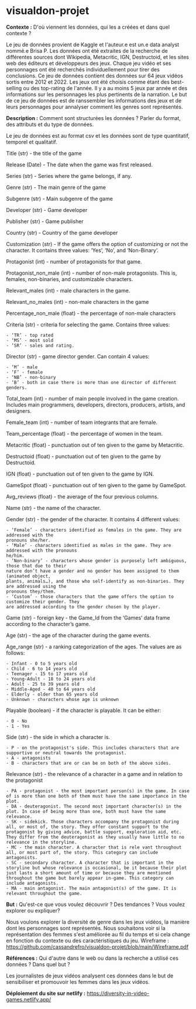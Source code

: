 # visualdon-projet

**Contexte :** D'où viennent les données, qui les a créées et dans quel contexte ?

Le jeu de données provient de Kaggle et l'auteur.e est un.e data analyst nommé.e Brisa P.
Les données ont été extraites de la recherche de différentes sources dont Wikipedia, Metacritic, IGN, Destructoid, et les sites web des éditeurs et développeurs des jeux.
Chaque jeu vidéo et ses personnages ont été recherchés individuellement pour tirer des conclusions. Ce jeu de données contient des données sur 64 jeux vidéos sortis entre 2012 et 2022. Les jeux ont été choisis comme étant des best-selling ou des top-rating de l'année. Il y a au moins 5 jeux par année et des informations sur les personnages les plus pertinents de la narration. Le but de ce jeu de données est de ranssembler les informations des jeux et de leurs personnages pour annalyser comment les genres sont représentés.

**Description :** Comment sont structurées les données ? Parler du format, des attributs et du type de données.

Le jeu de données est au format csv et les données sont de type quantitatif, temporel et qualitatif.

Title (str) - the title of the game

Release (Date) - The date when the game was first released.

Series (str) - Series where the game belongs, if any.

Genre (str) - The main genre of the game

Subgenre (str) - Main subgenre of the game

Developer (str) - Game developer

Publisher (str) - Game publisher

Country (str) - Country of the game developer

Customization (str) - If the game offers the option of customizing or not the character. It contains three values: ‘Yes’, ‘No’, and ‘Non-Binary’.

Protagonist (int) - number of protagonists for that game.

Protagonist_non_male (int) - number of non-male protagonists. This is, females, non-binaries, and customizable characters.

Relevant_males (int) - male characters in the game.

Relevant_no_males (int) - non-male characters in the game

Percentage_non_male (float) - the percentage of non-male characters

Criteria (str) - criteria for selecting the game. Contains three values:

    - ‘TR’ - top rated
    - ‘MS’ - most sold
    - ‘SR’ - sales and rating.

Director (str) - game director gender. Can contain 4 values:

    - ‘M’ - male
    - ‘F’ - female
    - ‘NB’ - non-binary
    - ‘B’ - both in case there is more than one director of different genders.

Total_team (int) - number of main people involved in the game creation. Includes main programmers, developers, directors, producers, artists, and designers.

Female_team (int) - number of team integrants that are female.

Team_percentage (float) - the percentage of women in the team.

Metacritic (float) - punctuation out of ten given to the game by Metacritic.

Destructoid (float) - punctuation out of ten given to the game by Destructoid.

IGN (float) - punctuation out of ten given to the game by IGN.

GameSpot (float) - punctuation out of ten given to the game by GameSpot.

Avg_reviews (float) - the average of the four previous columns.

Name (str) - the name of the character.

Gender (str) - the gender of the character. It contains 4 different values:

    - ‘Female’ - characters identified as females in the game. They are addressed with the
    pronouns she/her.
    - ‘Male’ - characters identified as males in the game. They are addressed with the pronouns
    he/him.
    - ‘Non-binary’ - characters whose gender is purposely left ambiguous, those that due to their
    nature don’t have a gender and no gender has been assigned to them (animated object,
    plants, animals…), and those who self-identify as non-binaries. They are addressed using the
    pronouns they/them.
    - ‘Custom’ - those characters that the game offers the option to customize their gender. They
    are addressed according to the gender chosen by the player.

Game (str) - foreign key - the Game_Id from the ‘Games’ data frame according to the character’s game.

Age (str) - the age of the character during the game events.

Age_range (str) - a ranking categorization of the ages. The values are as follows:

    - Infant - 0 to 5 years old
    - Child - 6 to 14 years old
    - Teenager - 15 to 17 years old
    - Young-Adult - 18 to 24 years old
    - Adult - 25 to 39 years old
    - Middle-Aged - 40 to 64 years old
    - Elderly - older than 65 years old
    - Unknown - characters whose age is unknown

Playable (boolean) - if the character is playable. It can be either:

    - 0 - No
    - 1 - Yes

Side (str) - the side in which a character is.

    - P - on the protagonist's side. This includes characters that are supportive or neutral towards the protagonist.
    - A - antagonists
    - B - characters that are or can be on both of the above sides.

Relevance (str) - the relevance of a character in a game and in relation to the protagonist

    - PA - protagonist - the most important person(s) in the game. In case of is more than one both of them must have the same importance in the plot.
    - DA - deuteragonist. The second most important character(s) in the plot. In case of being more than one, both must have the same relevance.
    - SK - sidekick. Those characters accompany the protagonist during all, or most of, the story. They offer constant support to the protagonist by giving advice, battle support, exploration aid, etc. They differ from the deuteragonist as they usually have little to no relevance in the storyline.
    - MC - the main character. A character that is rele vant throughout all, or most part of, the story. This category can include antagonists.
    - SC - secondary character. A character that is important in the storyline but whose relevance is occasional, be it because their plot just lasts a short amount of time or because they are mentioned throughout the game but barely appear in-game. This category can include antagonists.
    - MA - main antagonist. The main antagonist(s) of the game. It is relevant throughout the game.

**But :** Qu'est-ce que vous voulez découvrir ? Des tendances ? Vous voulez explorer ou expliquer?

Nous voulons explorer la diversité de genre dans les jeux vidéos, la manière dont les personnages sont représentés. Nous souhaitons voir si la représentation des femmes s'est améliorée au fil du temps et si cela change en fonction du contexte ou des caractéristiques du jeu.
Wireframe : https://github.com/cassandrefro/visualdon-projet/blob/main/Wireframe.pdf

**Références :** Qui d'autre dans le web ou dans la recherche a utilisé ces données ? Dans quel but ?

Les journalistes de jeux vidéos analysent ces données dans le but de sensibiliser et promouvoir les femmes dans les jeux vidéos.

**Déploiement du site sur netlify :** https://diversity-in-video-games.netlify.app/
